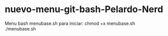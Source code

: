 # nuevo-menu-git-bash-Pelardo-Nerd
Menu bash menubase.sh para iniciar:
chmod +x menubase.sh
./menubase.sh
